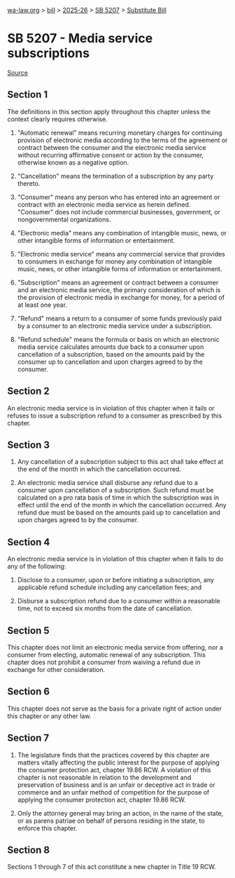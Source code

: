 [wa-law.org](/) > [bill](/bill/) > [2025-26](/bill/2025-26/) > [SB 5207](/bill/2025-26/sb/5207/) > [Substitute Bill](/bill/2025-26/sb/5207/S/)

# SB 5207 - Media service subscriptions

[Source](http://lawfilesext.leg.wa.gov/biennium/2025-26/Pdf/Bills/Senate%20Bills/5207-S.pdf)

## Section 1
The definitions in this section apply throughout this chapter unless the context clearly requires otherwise.

1. "Automatic renewal" means recurring monetary charges for continuing provision of electronic media according to the terms of the agreement or contract between the consumer and the electronic media service without recurring affirmative consent or action by the consumer, otherwise known as a negative option.

2. "Cancellation" means the termination of a subscription by any party thereto.

3. "Consumer" means any person who has entered into an agreement or contract with an electronic media service as herein defined. "Consumer" does not include commercial businesses, government, or nongovernmental organizations.

4. "Electronic media" means any combination of intangible music, news, or other intangible forms of information or entertainment.

5. "Electronic media service" means any commercial service that provides to consumers in exchange for money any combination of intangible music, news, or other intangible forms of information or entertainment.

6. "Subscription" means an agreement or contract between a consumer and an electronic media service, the primary consideration of which is the provision of electronic media in exchange for money, for a period of at least one year.

7. "Refund" means a return to a consumer of some funds previously paid by a consumer to an electronic media service under a subscription.

8. "Refund schedule" means the formula or basis on which an electronic media service calculates amounts due back to a consumer upon cancellation of a subscription, based on the amounts paid by the consumer up to cancellation and upon charges agreed to by the consumer.

## Section 2
An electronic media service is in violation of this chapter when it fails or refuses to issue a subscription refund to a consumer as prescribed by this chapter.

## Section 3
1. Any cancellation of a subscription subject to this act shall take effect at the end of the month in which the cancellation occurred.

2. An electronic media service shall disburse any refund due to a consumer upon cancellation of a subscription. Such refund must be calculated on a pro rata basis of time in which the subscription was in effect until the end of the month in which the cancellation occurred. Any refund due must be based on the amounts paid up to cancellation and upon charges agreed to by the consumer.

## Section 4
An electronic media service is in violation of this chapter when it fails to do any of the following:

1. Disclose to a consumer, upon or before initiating a subscription, any applicable refund schedule including any cancellation fees; and

2. Disburse a subscription refund due to a consumer within a reasonable time, not to exceed six months from the date of cancellation.

## Section 5
This chapter does not limit an electronic media service from offering, nor a consumer from electing, automatic renewal of any subscription. This chapter does not prohibit a consumer from waiving a refund due in exchange for other consideration.

## Section 6
This chapter does not serve as the basis for a private right of action under this chapter or any other law.

## Section 7
1. The legislature finds that the practices covered by this chapter are matters vitally affecting the public interest for the purpose of applying the consumer protection act, chapter 19.86 RCW. A violation of this chapter is not reasonable in relation to the development and preservation of business and is an unfair or deceptive act in trade or commerce and an unfair method of competition for the purpose of applying the consumer protection act, chapter 19.86 RCW.

2. Only the attorney general may bring an action, in the name of the state, or as parens patriae on behalf of persons residing in the state, to enforce this chapter.

## Section 8
Sections 1 through 7 of this act constitute a new chapter in Title 19 RCW.
